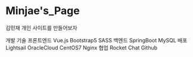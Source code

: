 # Minjae's_Page
 김민재 개인 사이트를 만들어보자

개발 기술
프론트엔드	Vue.js	Bootstrap5	SASS
백엔드	SpringBoot	MySQL
배포	Lightsail	OracleCloud	CentOS7	Nginx
협업	Rocket Chat	Github
